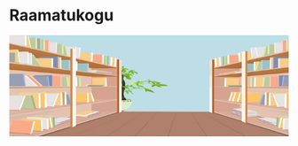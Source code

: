 # Raamatukogu
![Screenshot of a comment on a GitHub issue showing an image, added in the Markdown, of an Octocat smiling and raising a tentacle.](background.jpg)
